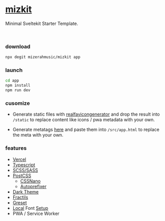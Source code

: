 # [mizkit](https://github.com/mizkit/mizkit)

Minimal Sveltekit Starter Template.

<br>

### download

```bash
npx degit mizerahmusic/mizkit app
```

### launch

```bash
cd app
npm install
npm run dev
```

### cusomize

-   Generate static files with [realfavicongenerator](https://realfavicongenerator.net/) and drop the result into `/static` to replace content like icons / pwa metadata with your own.

-   Generate metatags [here](https://metatags.io/) and paste them into `/src/app.html` to replace the meta with your own.

### features

-   [Vercel](https://vercel.com)
-   [Typescript](https://www.typescriptlang.org)
-   [SCSS/SASS](https://sass-lang.com)
-   [PostCSS](https://postcss.org)
    -   [CSSNano](https://github.com/cssnano/cssnano)
    -   [Autoprefixer](https://github.com/postcss/autoprefixer)
-   [Dark Theme](https://github.com/mizkit/#ThemeToggle)
-   [Fractils](https://github.com/fractalhq/fractils)
-   [Greset](https://github.com/ghostdevv/greset)
-   [Local](https://github.com/mizkit/mizkit/tree/main/static/fonts) Font [Setup](https://github.com/mizkit/mizkit/blob/main/src/styles/app.scss#L4-L24)
-   PWA / Service Worker
